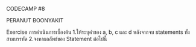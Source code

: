 CODECAMP #8

PERANUT BOONYAKIT

Exercise การดำเนินการเบื้องต้น 1.ให้ระบุค่าของ a, b, c และ d หลังจากจบ statements ทั้งสามบรรทัด 2.จงหาผลลัพธ์ของ Statement ต่อไปนี้